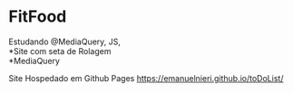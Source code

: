 # FitFood

Estudando @MediaQuery, JS,
<br >*Site com seta de Rolagem
<br >*MediaQuery



Site Hospedado em Github Pages
https://emanuelnieri.github.io/toDoList/
